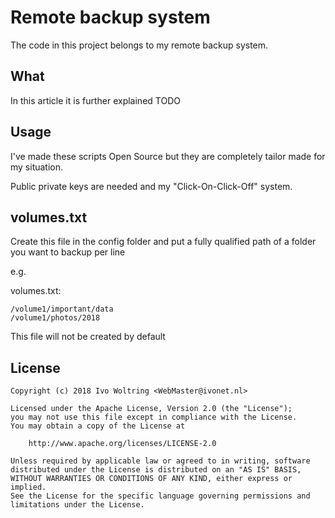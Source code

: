 # Remote backup system

The code in this project belongs to my remote backup system.

## What

In this article it is further explained TODO

## Usage

I've made these scripts Open Source but they are completely
tailor made for my situation.

Public private keys are needed and my "Click-On-Click-Off" system.

## volumes.txt

Create this file in the config folder and put a fully qualified path of a folder you want to backup per line

e.g.

volumes.txt:

```text
/volume1/important/data
/volume1/photos/2018
```

This file will not be created by default


## License

    Copyright (c) 2018 Ivo Woltring <WebMaster@ivonet.nl>
    
    Licensed under the Apache License, Version 2.0 (the "License");
    you may not use this file except in compliance with the License.
    You may obtain a copy of the License at
    
        http://www.apache.org/licenses/LICENSE-2.0
    
    Unless required by applicable law or agreed to in writing, software
    distributed under the License is distributed on an "AS IS" BASIS,
    WITHOUT WARRANTIES OR CONDITIONS OF ANY KIND, either express or implied.
    See the License for the specific language governing permissions and
    limitations under the License.